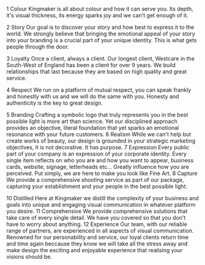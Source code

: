 1 Colour 
Kingmaker is all about colour and how it can serve you. Its depth, it's visual thickness, its energy sparks joy and we can't get enough of it.

2 Story
Our goal is to discover your story and how best to express it to the world. 
We strongly believe that bringing the emotional appeal of your story into your branding is a crucial part of your unique identity. This is what gets people through the door.

3 Loyalty
Once a client, always a client. 
Our longest client, Westcare in the South-West of England has been a client for over 9 years. We build relationships that last because they are based on high quality and great service.

4 Respect
We run on a platform of mutual respect, you can speak frankly and honestly with us and we will do the same with you. Honesty and authenticity is the key to great design.

5 Branding
Crafting a symbolic logo that truly represents you in the best possible light is more art than science. Yet our disciplined approach provides an objective, literal foundation that yet sparks an emotional resonance with your future customers.
6 Realism
While we can't help but create works of beauty, our design is grounded in your strategic marketing objectives, it is not decorative. It has purpose.
7 Expression
Every public part of your company is an expression of your corporate identity. Every single item reflects on who you are and how you want to appear, business cards, website, signage, letterheads etc... Greatly influence how you are perceived. 
Put simply, we are here to make you look like Fine Art.
8 Capture
We provide a comprehensive shooting service as part of our package, capturing your establishment and your people in the best possible light.

10 Distilled
Here at Kingmaker we distill the complexity of your business and goals into unique and engaging visual communication in whatever platform you desire.
11 Comprehensive
We provide comprehensive solutions that take care of every single detail. We have you covered so that you don't have to worry about anything.
12 Experience
Our team, with our reliable range of partners, are experienced in all aspects of visual communication. Renowned for our personability and service, our loyal clients return time and time again beccause they know we will take all the stress away and make design the exciting and enjoyable experience that realising your visions should be.